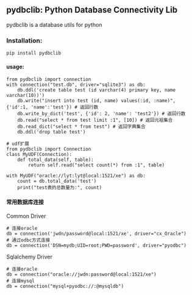 ## pydbclib: Python Database Connectivity Lib
pydbclib is a database utils for python

### Installation:
    pip install pydbclib

#### usage:

    from pydbclib import connection
    with connection("test.db", driver="sqlite3") as db:
        db.ddl('create table test (id varchar(4) primary key, name varchar(10))')
        db.write("insert into test (id, name) values(:id, :name)", {'id':1, 'name':'test'}) # 返回行数
        db.write_by_dict('test', {'id': 2, 'name': 'test2'}) # 返回行数
        db.read("select * from test limit :1", [10]) # 返回元祖集合
        db.read_dict("select * from test") # 返回字典集合
        db.ddl('drop table test')
    
    # udf扩展
    from pydbclib import Connection  
    class MyUDF(Connection):
        def total_data(self, table):  
            return self.read("select count(*) from :1", table)

    with MyUDF("oracle://lyt:lyt@local:1521/xe") as db:
        count = db.total_data('test')
        print("test表的总数量为:", count)


#### 常用数据库连接  
Common Driver  

    # 连接oracle
    db = connection('jwdn/password@local:1521/xe', driver="cx_Oracle")
    # 通过odbc方式连接
    db = connection('DSN=mydb;UID=root;PWD=password', driver="pyodbc")  

Sqlalchemy Driver

    # 连接oracle
    db = connection("oracle://jwdn:password@local:1521/xe")
    # 连接mysql
    db = connection("mysql+pyodbc://:@mysqldb")
